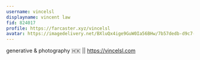 ```yaml
---
username: vincelsl
displayname: vincent law
fid: 824017
profile: https://farcaster.xyz/vincelsl
avatar: https://imagedelivery.net/BXluQx4ige9GuW0Ia56BHw/7b57dedb-d9c7-40ad-e087-995ca77d7400/rectcrop3
---
```


generative & photography 🇭🇰 || https://vincelsl.com
